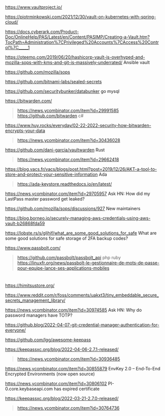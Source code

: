 https://www.vaultproject.io/

https://piotrminkowski.com/2021/12/30/vault-on-kubernetes-with-spring-cloud/

https://docs.cyberark.com/Product-Doc/OnlineHelp/PAS/Latest/en/Content/PASIMP/Creating-a-Vault.htm?TocPath=Administration%7CPrivileged%20Accounts%7CAccess%20Control%7C_____1

https://oteemo.com/2019/06/20/hashicorp-vault-is-overhyped-and-mozilla-sops-with-kms-and-git-is-massively-underrated/
Ansible vault

https://github.com/mozilla/sops

https://github.com/bitnami-labs/sealed-secrets

https://github.com/securitybunker/databunker go mysql

https://bitwarden.com/
> https://news.ycombinator.com/item?id=29991585
> https://github.com/bitwarden c#

https://www.huy.rocks/everyday/02-22-2022-security-how-bitwarden-encrypts-your-data
> https://news.ycombinator.com/item?id=30436028

https://github.com/dani-garcia/vaultwarden Rust
> https://news.ycombinator.com/item?id=29662418

https://blog.vacs.fr/vacs/blogs/post.html?post=2019/12/26/AKT-a-tool-to-store-and-protect-your-sensitive-information Ada
> https://ada-keystore.readthedocs.io/en/latest/

https://news.ycombinator.com/item?id=29705957 Ask HN: How did my LastPass master password get leaked?

https://github.com/mozilla/sops/discussions/927 New maintainers

https://blog.borneo.io/securely-managing-aws-credentials-using-aws-vault-b26868fda59

https://lobste.rs/s/gljhif/what_are_some_good_solutions_for_safe What are some good solutions for safe storage of 2FA backup codes?

https://www.passbolt.com/
> https://github.com/passbolt/passbolt_api php ruby
> https://linuxfr.org/news/passbolt-le-gestionnaire-de-mots-de-passe-pour-equipe-lance-ses-applications-mobiles

#
https://himitsustore.org/

https://www.reddit.com/r/foss/comments/uakxt3/tiny_embeddable_secure_secrets_management_library/

https://news.ycombinator.com/item?id=30974585 Ask HN: Why do password managers have TOTP?

https://github.blog/2022-04-07-git-credential-manager-authentication-for-everyone/
>

https://github.com/lgg/awesome-keepass

https://keepassxc.org/blog/2022-04-06-2.7.1-released/
> https://news.ycombinator.com/item?id=30936485

https://news.ycombinator.com/item?id=30855879 EnvKey 2.0 – End-To-End Encrypted Environments (now open source)

https://news.ycombinator.com/item?id=30806102 PI-0.core.keybaseapi.com has expired certificate

https://keepassxc.org/blog/2022-03-21-2.7.0-released/
> https://news.ycombinator.com/item?id=30764736